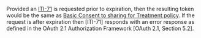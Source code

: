 Provided an [ITI-71](other.html#updates-to-iti-71) is requested prior to expiration, then the resulting token would be the same as [Basic Consent to sharing for Treatment policy](Consent-ex-consent-basic-treat.html#notes). If the request is after expiration then [ITI-71] responds with an error response as defined in the OAuth 2.1 Authorization Framework [OAuth 2.1, Section 5.2].
